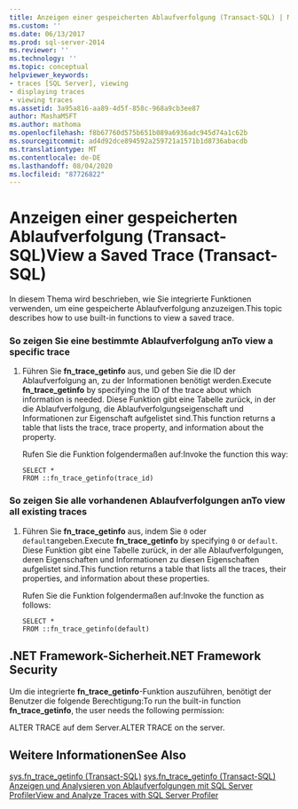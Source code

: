 ```yaml
---
title: Anzeigen einer gespeicherten Ablaufverfolgung (Transact-SQL) | Microsoft-Dokumentation
ms.custom: ''
ms.date: 06/13/2017
ms.prod: sql-server-2014
ms.reviewer: ''
ms.technology: ''
ms.topic: conceptual
helpviewer_keywords:
- traces [SQL Server], viewing
- displaying traces
- viewing traces
ms.assetid: 3a95a816-aa89-4d5f-858c-968a9cb3ee87
author: MashaMSFT
ms.author: mathoma
ms.openlocfilehash: f8b67760d575b651b089a6936adc945d74a1c62b
ms.sourcegitcommit: ad4d92dce894592a259721a1571b1d8736abacdb
ms.translationtype: MT
ms.contentlocale: de-DE
ms.lasthandoff: 08/04/2020
ms.locfileid: "87726822"
---
```

# <a name="view-a-saved-trace-transact-sql"></a><span data-ttu-id="e8bea-102">Anzeigen einer gespeicherten Ablaufverfolgung (Transact-SQL)</span><span class="sxs-lookup"><span data-stu-id="e8bea-102">View a Saved Trace (Transact-SQL)</span></span>
  <span data-ttu-id="e8bea-103">In diesem Thema wird beschrieben, wie Sie integrierte Funktionen verwenden, um eine gespeicherte Ablaufverfolgung anzuzeigen.</span><span class="sxs-lookup"><span data-stu-id="e8bea-103">This topic describes how to use built-in functions to view a saved trace.</span></span>  
  
### <a name="to-view-a-specific-trace"></a><span data-ttu-id="e8bea-104">So zeigen Sie eine bestimmte Ablaufverfolgung an</span><span class="sxs-lookup"><span data-stu-id="e8bea-104">To view a specific trace</span></span>  
  
1.  <span data-ttu-id="e8bea-105">Führen Sie **fn_trace_getinfo** aus, und geben Sie die ID der Ablaufverfolgung an, zu der Informationen benötigt werden.</span><span class="sxs-lookup"><span data-stu-id="e8bea-105">Execute **fn_trace_getinfo** by specifying the ID of the trace about which information is needed.</span></span> <span data-ttu-id="e8bea-106">Diese Funktion gibt eine Tabelle zurück, in der die Ablaufverfolgung, die Ablaufverfolgungseigenschaft und Informationen zur Eigenschaft aufgelistet sind.</span><span class="sxs-lookup"><span data-stu-id="e8bea-106">This function returns a table that lists the trace, trace property, and information about the property.</span></span>  
  
     <span data-ttu-id="e8bea-107">Rufen Sie die Funktion folgendermaßen auf:</span><span class="sxs-lookup"><span data-stu-id="e8bea-107">Invoke the function this way:</span></span>  
  
    ```  
    SELECT *  
    FROM ::fn_trace_getinfo(trace_id)  
    ```  
  
### <a name="to-view-all-existing-traces"></a><span data-ttu-id="e8bea-108">So zeigen Sie alle vorhandenen Ablaufverfolgungen an</span><span class="sxs-lookup"><span data-stu-id="e8bea-108">To view all existing traces</span></span>  
  
1.  <span data-ttu-id="e8bea-109">Führen Sie **fn_trace_getinfo** aus, indem Sie `0` oder `default`angeben.</span><span class="sxs-lookup"><span data-stu-id="e8bea-109">Execute **fn_trace_getinfo** by specifying `0` or `default`.</span></span> <span data-ttu-id="e8bea-110">Diese Funktion gibt eine Tabelle zurück, in der alle Ablaufverfolgungen, deren Eigenschaften und Informationen zu diesen Eigenschaften aufgelistet sind.</span><span class="sxs-lookup"><span data-stu-id="e8bea-110">This function returns a table that lists all the traces, their properties, and information about these properties.</span></span>  
  
     <span data-ttu-id="e8bea-111">Rufen Sie die Funktion folgendermaßen auf:</span><span class="sxs-lookup"><span data-stu-id="e8bea-111">Invoke the function as follows:</span></span>  
  
    ```  
    SELECT *  
    FROM ::fn_trace_getinfo(default)  
    ```  
  
## <a name="net-framework-security"></a><span data-ttu-id="e8bea-112">.NET Framework-Sicherheit</span><span class="sxs-lookup"><span data-stu-id="e8bea-112">.NET Framework Security</span></span>  
 <span data-ttu-id="e8bea-113">Um die integrierte **fn_trace_getinfo**-Funktion auszuführen, benötigt der Benutzer die folgende Berechtigung:</span><span class="sxs-lookup"><span data-stu-id="e8bea-113">To run the built-in function **fn_trace_getinfo**, the user needs the following permission:</span></span>  
  
 <span data-ttu-id="e8bea-114">ALTER TRACE auf dem Server.</span><span class="sxs-lookup"><span data-stu-id="e8bea-114">ALTER TRACE on the server.</span></span>  
  
## <a name="see-also"></a><span data-ttu-id="e8bea-115">Weitere Informationen</span><span class="sxs-lookup"><span data-stu-id="e8bea-115">See Also</span></span>  
 <span data-ttu-id="e8bea-116">[sys.fn_trace_getinfo &#40;Transact-SQL&#41;](/sql/relational-databases/system-functions/sys-fn-trace-getinfo-transact-sql) </span><span class="sxs-lookup"><span data-stu-id="e8bea-116">[sys.fn_trace_getinfo &#40;Transact-SQL&#41;](/sql/relational-databases/system-functions/sys-fn-trace-getinfo-transact-sql) </span></span>  
 [<span data-ttu-id="e8bea-117">Anzeigen und Analysieren von Ablaufverfolgungen mit SQL Server Profiler</span><span class="sxs-lookup"><span data-stu-id="e8bea-117">View and Analyze Traces with SQL Server Profiler</span></span>](../../tools/sql-server-profiler/view-and-analyze-traces-with-sql-server-profiler.md)  
  
  

